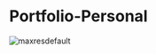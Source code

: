 # Portfolio-Personal

![maxresdefault](https://user-images.githubusercontent.com/107650111/183436385-5ab075e9-7d6a-4f45-a417-31a51365f3f2.jpg)
